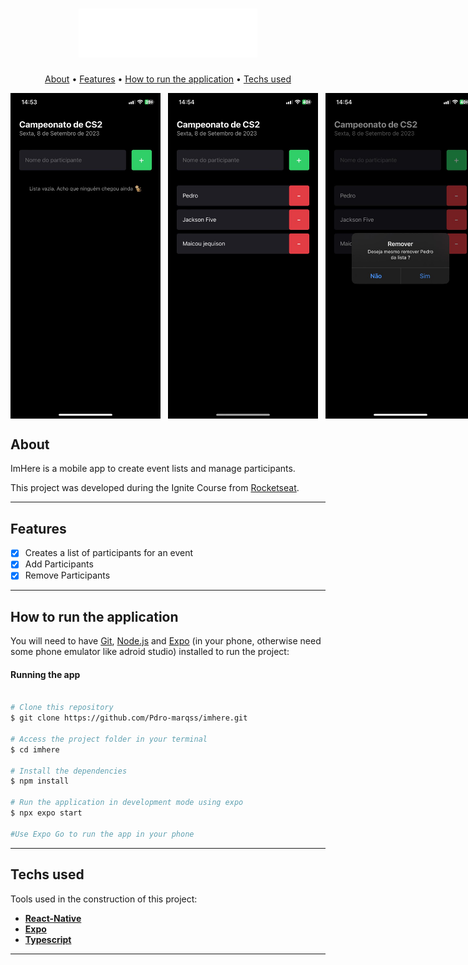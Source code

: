 <h1 align="center">
    <img title="#imhere" src="./.github/logo.svg" alt=""/>
</h1>

<p align="center">
  <a href="#about">About</a> •
  <a href="#features">Features</a> •
  <a href="#how-it-works">How to run the application</a> • 
  <a href="#tech-stack">Techs used</a>
</p>

<div align="center" style="display: flex; gap: 12px;">
   <img style="width: 240px;" title="#imhere" src="./.github/empty-list.jpg" alt="" />
   <img style="width: 240px;" title="#imhere" src="./.github/itens-in-list.jpg" alt="" />
   <img style="width: 240px;" title="#imhere" src="./.github/removing-item.jpg" alt="" />
</div>

## About

ImHere is a mobile app to create event lists and manage participants.

This project was developed during the Ignite Course from [Rocketseat](https://www.rocketseat.com.br/ignite).

---

## Features

- [X] Creates a list of participants for an event
- [x] Add Participants
- [x] Remove Participants

---

## How to run the application

You will need to have [Git](https://git-scm.com), [Node.js](https://nodejs.org/en/) and [Expo](https://expo.dev) (in your phone, otherwise need some phone emulator like adroid studio) installed to run the project:

#### Running the app

```bash

# Clone this repository
$ git clone https://github.com/Pdro-marqss/imhere.git

# Access the project folder in your terminal
$ cd imhere

# Install the dependencies
$ npm install

# Run the application in development mode using expo
$ npx expo start

#Use Expo Go to run the app in your phone

```

---

## Techs used

Tools used in the construction of this project:

- **[React-Native](https://reactnative.dev)**
- **[Expo](https://expo.dev)**
- **[Typescript](https://www.typescriptlang.org/)**

---
